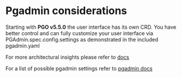 # Pgadmin considerations

Starting with **PGO v5.5.0** the user interface has its own CRD. You have better control and can fully customize your user interface via PGAdmin.spec.config.settings as demonstrated in the included pgadmin.yaml

For more architectural insights please refer to [docs](https://access.crunchydata.com/documentation/postgres-operator/latest/guides/pgadmin)

For a list of possible pgadmin settings refer to [pgadmin docs](https://www.pgadmin.org/docs/pgadmin4/latest/config_py.html)

